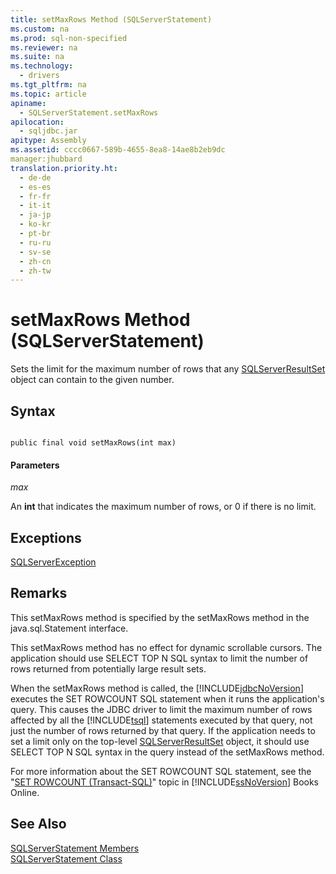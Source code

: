 ```yaml
---
title: setMaxRows Method (SQLServerStatement)
ms.custom: na
ms.prod: sql-non-specified
ms.reviewer: na
ms.suite: na
ms.technology: 
  - drivers
ms.tgt_pltfrm: na
ms.topic: article
apiname: 
  - SQLServerStatement.setMaxRows
apilocation: 
  - sqljdbc.jar
apitype: Assembly
ms.assetid: cccc0667-589b-4655-8ea8-14ae8b2eb9dc
manager:jhubbard
translation.priority.ht: 
  - de-de
  - es-es
  - fr-fr
  - it-it
  - ja-jp
  - ko-kr
  - pt-br
  - ru-ru
  - sv-se
  - zh-cn
  - zh-tw
---
```

# setMaxRows Method (SQLServerStatement)
  Sets the limit for the maximum number of rows that any [SQLServerResultSet](../content/SQLServerResultSet-Class.md) object can contain to the given number.  
  
## Syntax  
  
```  
  
public final void setMaxRows(int max)  
```  
  
#### Parameters  
 *max*  
  
 An **int** that indicates the maximum number of rows, or 0 if there is no limit.  
  
## Exceptions  
 [SQLServerException](../content/SQLServerException-Class.md)  
  
## Remarks  
 This setMaxRows method is specified by the setMaxRows method in the java.sql.Statement interface.  
  
 This setMaxRows method has no effect for dynamic scrollable cursors. The application should use SELECT TOP N SQL syntax to limit the number of rows returned from potentially large result sets.  
  
 When the setMaxRows method is called, the [!INCLUDE[jdbcNoVersion](../content/includes/jdbcNoVersion_md.md)] executes the SET ROWCOUNT SQL statement when it runs the application's query. This causes the JDBC driver to limit the maximum number of rows affected by all the [!INCLUDE[tsql](../content/includes/tsql_md.md)] statements executed by that query, not just the number of rows returned by that query. If the application needs to set a limit only on the top\-level [SQLServerResultSet](../content/SQLServerResultSet-Class.md) object, it should use SELECT TOP N SQL syntax in the query instead of the setMaxRows method.  
  
 For more information about the SET ROWCOUNT SQL statement, see the "[SET ROWCOUNT \(Transact\-SQL\)](http://go.microsoft.com/fwlink/?LinkId=139522)" topic in [!INCLUDE[ssNoVersion](../content/includes/ssNoVersion_md.md)] Books Online.  
  
## See Also  
 [SQLServerStatement Members](../content/SQLServerStatement-Members.md)   
 [SQLServerStatement Class](../content/SQLServerStatement-Class.md)  
  
  